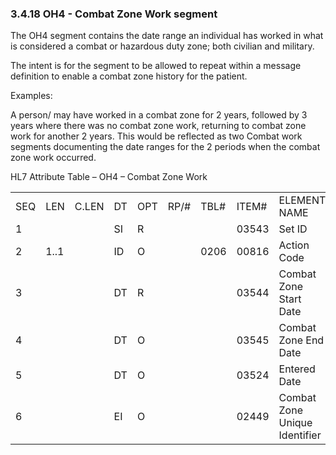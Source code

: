### 3.4.18 OH4 - Combat Zone Work segment

The OH4 segment contains the date range an individual has worked in what is considered a combat or hazardous duty zone; both civilian and military.

The intent is for the segment to be allowed to repeat within a message definition to enable a combat zone history for the patient.

Examples:

A person/ may have worked in a combat zone for 2 years, followed by 3 years where there was no combat zone work, returning to combat zone work for another 2 years. This would be reflected as two Combat work segments documenting the date ranges for the 2 periods when the combat zone work occurred.

HL7 Attribute Table – OH4 – Combat Zone Work

|     |     |     |     |     |     |     |     |     |
| --- | --- | --- | --- | --- | --- | --- | --- | --- |
| SEQ | LEN | C.LEN | DT | OPT | RP/# | TBL# | ITEM# | ELEMENT NAME |
| 1 |  |  | SI | R |  |  | 03543 | Set ID |
| 2 | 1..1 |  | ID | O |  | 0206 | 00816 | Action Code |
| 3 |  |  | DT | R |  |  | 03544 | Combat Zone Start Date |
| 4 |  |  | DT | O |  |  | 03545 | Combat Zone End Date |
| 5 |  |  | DT | O |  |  | 03524 | Entered Date |
| 6 |  |  | EI | O |  |  | 02449 | Combat Zone Unique Identifier |
